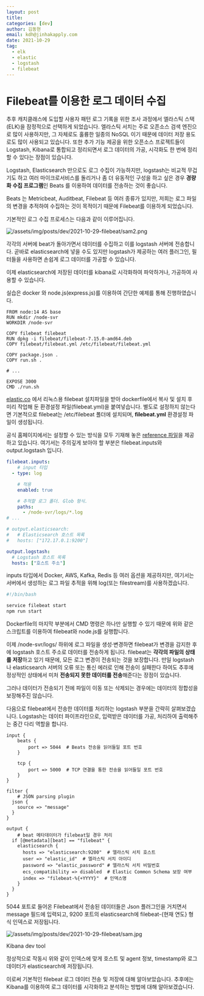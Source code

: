 ```yaml
---
layout: post
title:
categories: [dev]
author: 김동현
email: kdh@jinhakapply.com
date: 2021-10-29
tag:
  - elk
  - elastic
  - logstash
  - filebeat
---
```


# Filebeat를 이용한 로그 데이터 수집

추후 캐치클래스에 도입할 사용자 패턴 로그 기록을 위한 조사 과정에서 엘라스틱 스택(ELK)을 잠정적으로 선택하게 되었습니다. 엘라스틱 서치는 주로 오픈소스 검색 엔진으로 많이 사용하지만, 그 자체로도 훌륭한 일종의 NoSQL 이기 때문에 데이터 저장 용도로도 많이 사용되고 있습니다. 또한 추가 기능 제공을 위한 오픈소스 프로젝트들이 Logstash, Kibana로 통합되고 정리되면서 로그 데이터의 가공, 시각화도 한 번에 정리할 수 있다는 장점이 있습니다.

Logstash, Elasticsearch 만으로도 로그 수집이 가능하지만, logstash는 비교적 무겁기도 하고 여러 마이크로서비스를 돌리거나 좀 더 유동적인 구성을 하고 싶은 경우 **경량화 수집 프로그램**인 Beats 를 이용하여 데이터를 전송하는 것이 좋습니다.

Beats 는 Metricbeat, Auditbeat, Filebeat 등 여러 종류가 있지만, 저희는 로그 파일의 변경을 추적하여 수집하는 것이 목적이기 때문에 Filebeat를 이용하게 되었습니다.

기본적인 로그 수집 프로세스는 다음과 같이 이루어집니다.

![/assets/img/posts/dev/2021-10-29-filebeat/sam2.png](Filebeat%E1%84%85%E1%85%B3%E1%86%AF%20%E1%84%8B%E1%85%B5%E1%84%8B%E1%85%AD%E1%86%BC%E1%84%92%E1%85%A1%E1%86%AB%20%E1%84%85%E1%85%A9%E1%84%80%E1%85%B3%20%E1%84%83%E1%85%A6%E1%84%8B%E1%85%B5%E1%84%90%E1%85%A5%20%E1%84%89%E1%85%AE%E1%84%8C%E1%85%B5%E1%86%B8%20eedc33bcbc6e41c392632ee1018ffc3a/pngkey.com-elk-png-2212649.png)

각각의 서버에 beat가 돌아가면서 데이터를 수집하고 이를 logstash 서버에 전송합니다. 곧바로 elasticsearch에 넣을 수도 있지만 logstash가 제공하는 여러 플러그인, 필터들을 사용하면 손쉽게 로그 데이터를 가공할 수 있습니다.

이제 elasticsearch에 저장된 데이터를 kibana로 시각화하여 파악하거나, 가공하여 사용할 수 있습니다.

실습은 docker 와 node.js(express.js)를 이용하여 간단한 예제를 통해 진행하였습니다.

```docker
FROM node:14 AS base
RUN mkdir /node-svr
WORKDIR /node-svr

COPY filebeat filebeat
RUN dpkg -i filebeat/filebeat-7.15.0-amd64.deb
COPY filebeat/filebeat.yml /etc/filebeat/filebeat.yml

COPY package.json .
COPY run.sh .

# ...

EXPOSE 3000
CMD ./run.sh
```

[elastic.co](http://elastic.co) 에서 리눅스용 filebeat 설치파일을 받아 dockerfile에서 복사 및 설치 후 미리 작업해 둔 환경설정 파일(filebeat.yml)을 붙여넣습니다. 별도로 설정하지 않는다면 기본적으로 filebeat는 /etc/filebeat 폴더에 설치되며, **filebeat.yml** 환경설정 파일이 생성됩니다.

공식 홈페이지에서는 설정할 수 있는 방식을 모두 기재해 놓은 [reference 파일](https://www.elastic.co/guide/en/beats/filebeat/current/filebeat-reference-yml.html)을 제공하고 있습니다. 여기서는 주의깊게 보아야 할 부분은 filebeat.inputs와 output.logstash 입니다.

```yaml
filebeat.inputs:
	# input 타입
  - type: log

    # 적용
    enabled: true

    # 추적할 로그 폴더. Glob 형식.
    paths:
      - /node-svr/logs/*.log
# ...

# output.elasticsearch:
#   # Elasticsearch 호스트 목록
#   hosts: ["172.17.0.1:9200"]

output.logstash:
  # Logstash 호스트 목록
  hosts: ["호스트 주소"]
```

inputs 타입에서 Docker, AWS, Kafka, Redis 등 여러 옵션을 제공하지만, 여기서는 서버에서 생성하는 로그 파일 추적을 위해 log(또는 filestream)를 사용하겠습니다.

```bash
#!/bin/bash

service filebeat start
npm run start
```

Dockerfile의 마지막 부분에서 CMD 명령은 하나만 실행할 수 있기 때문에 위와 같은 스크립트를 이용하여 filebeat와 node.js를 실행합니다.

이제 /node-svr/logs/ 하위에 로그 파일을 생성·변경하면 filebeat가 변경을 감지한 후에 logstash 호스트 주소로 데이터를 전송하게 됩니다. filebeat는 **각각의 파일의 상태를 저장**하고 있기 때문에, 모든 로그 변경이 전송되는 것을 보장합니다. 만일 logstash나 elasticsearch 서버의 오류 또는 통신 에러로 인해 전송이 실패한다 하여도 추후에 정상적인 상태에서 미처 **전송되지 못한 데이터를 전송**해준다는 장점이 있습니다.

그러나 데이터가 전송되기 전에 파일이 이동 또는 삭제되는 경우에는 데이터의 정합성을 보장해주진 않습니다.

다음으로 filebeat에서 전송한 데이터를 처리하는 logstash 부분을 간략히 살펴보겠습니다. Logstash는 데이터 파이프라인으로, 입력받은 데이터를 가공, 처리하여 출력해주는 중간 다리 역할을 합니다.

```
input {
	beats {
		port => 5044  # Beats 전송을 읽어들일 포트 번호
	}

	tcp {
		port => 5000  # TCP 연결을 통한 전송을 읽어들일 포트 번호
	}
}

filter {
	# JSON parsing plugin
  json {
    source => "message"
  }
}

output {
	# beat 메타데이터가 filebeat일 경우 처리
  if [@metadata][beat] == "filebeat" {
    elasticsearch {
      hosts => "elasticsearch:9200"  # 엘라스틱 서치 호스트
      user => "elastic_id"  # 엘라스틱 서치 아이디
      password => "elastic_password" # 엘라스틱 서치 비밀번호
      ecs_compatibility => disabled  # Elastic Common Schema 보장 여부
      index => "filebeat-%{+YYYY}"  # 인덱스명
    }
  }
}
```

5044 포트로 들어온 Filebeat에서 전송된 데이터들은 Json 플러그인을 거치면서 message 필드에 입력되고, 9200 포트의 elasticsearch에 filebeat-{현재 연도} 형식 인덱스로 저장됩니다.

![/assets/img/posts/dev/2021-10-29-filebeat/sam.jpg](Filebeat%E1%84%85%E1%85%B3%E1%86%AF%20%E1%84%8B%E1%85%B5%E1%84%8B%E1%85%AD%E1%86%BC%E1%84%92%E1%85%A1%E1%86%AB%20%E1%84%85%E1%85%A9%E1%84%80%E1%85%B3%20%E1%84%83%E1%85%A6%E1%84%8B%E1%85%B5%E1%84%90%E1%85%A5%20%E1%84%89%E1%85%AE%E1%84%8C%E1%85%B5%E1%86%B8%20eedc33bcbc6e41c392632ee1018ffc3a/sam.jpg)

Kibana dev tool

정상적으로 작동시 위와 같이 인덱스에 맞게 호스트 및 agent 정보, timestamp와 로그 데이터가 elasticsearch에 저장됩니다.

이로써 기본적인 filebeat 로그 데이터 전송 및 저장에 대해 알아보았습니다. 추후에는 Kibana를 이용하여 로그 데이터를 시각화하고 분석하는 방법에 대해 알아보겠습니다.
